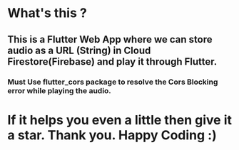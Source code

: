 # What's this ?
## This is a Flutter Web App where we can store audio as a URL (String) in Cloud Firestore(Firebase) and play it through Flutter.
### Must Use flutter_cors package to resolve the Cors Blocking error while playing the audio.

# If it helps you even a little then give it a star. Thank you. Happy Coding :)
